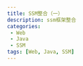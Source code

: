 ```yaml
---
title: SSM整合（一）
description: ssm框架整合
categories:
 - Web
 - Java
 - SSM
tags: [Web, Java, SSM]
---
```





























































































































































